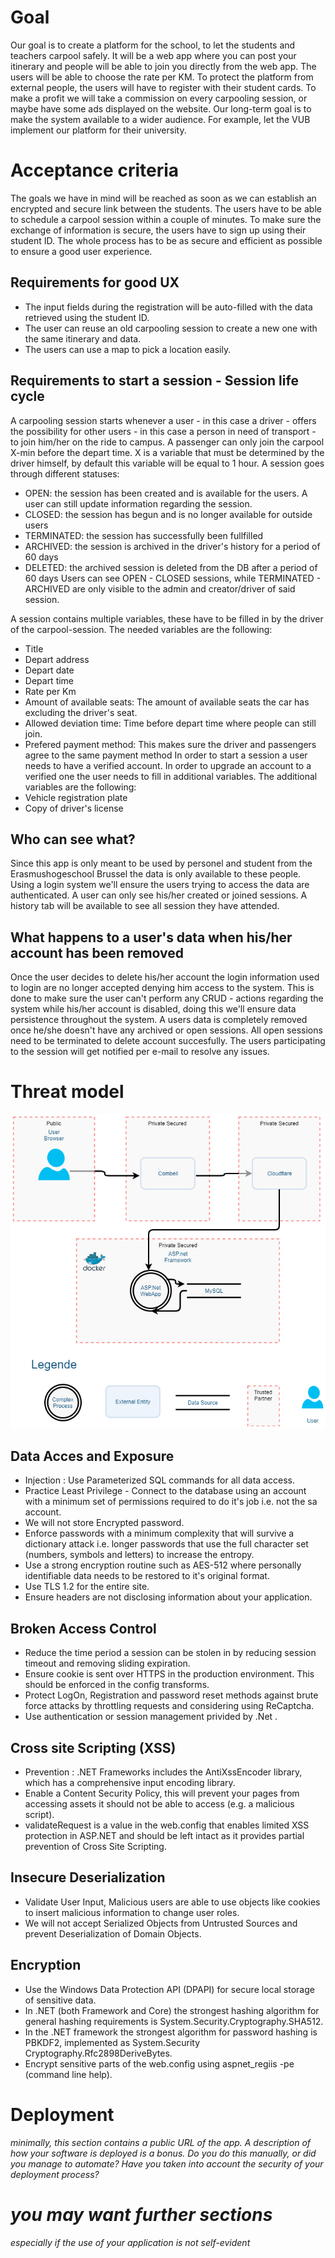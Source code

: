 # Goal
Our goal is to create a platform for the school, to let the students and teachers carpool safely. 
It will be a web app where you can post your itinerary and people will be able to join you directly from the web app.
The users will be able to choose the rate per KM.
To protect the platform from external people, the users will have to register with their student cards.
To make a profit we will take a commission on every carpooling session, or maybe have some ads displayed on the website.
Our long-term goal is to make the system available to a wider audience. For example, let the VUB implement our platform for their university.

# Acceptance criteria
The goals we have in mind will be reached as soon as we can establish an encrypted and secure link between the students. The users have to be able to schedule a carpool session within a couple of minutes. To make sure the exchange of information is secure, the users have to sign up using their student ID. The whole process has to be as secure and efficient as possible to ensure a good user experience.
## Requirements for good UX
- The input fields during the registration will be auto-filled with the data retrieved using the student ID.
- The user can reuse an old carpooling session to create a new one with the same itinerary and data.
- The users can use a map to pick a location easily.
## Requirements to start a session - Session life cycle
A carpooling session starts whenever a user - in this case a driver - offers the possibility for other users - in this case a person in need of transport - to join him/her on the ride to campus. A passenger can only join the carpool X-min before the depart time. X is a variable that must be determined by the driver himself, by default this variable will be equal to 1 hour.
A session goes through different statuses:
- OPEN: the session has been created and is available for the users. A user can still 	update information regarding the session.
- CLOSED: the session has begun and is no longer available for outside users
- TERMINATED: the session has successfully been fullfilled
- ARCHIVED: the session is archived in the driver's history for a period of 60 days
- DELETED: the archived session is deleted from the DB after a period of 60 days
Users can see OPEN - CLOSED sessions, while TERMINATED - ARCHIVED are only visible to the admin and creator/driver of said session.

A session contains multiple variables, these have to be filled in by the driver of the carpool-session. The needed variables are the following:
- Title
- Depart address
- Depart date
- Depart time
- Rate per Km
- Amount of available seats: The amount of available seats the car has excluding the 	driver's seat.
- Allowed deviation time: Time before depart time where people can still join.
- Prefered payment method: This makes sure the driver and passengers agree to the same 	payment method
In order to start a session a user needs to have a verified account. In order to upgrade an account to a verified one the user needs to fill in additional variables. The additional variables are the following:
- Vehicle registration plate
- Copy of driver's license

## Who can see what?
Since this app is only meant to be used by personel and student from the Erasmushogeschool Brussel the data is only available to these people. Using a login system we'll ensure the users trying to access the data are authenticated. A user can only see his/her created or joined sessions. A history tab will be available to see all session they have attended.

## What happens to a user's data when his/her account has been removed
Once the user decides to delete his/her account the login information used to login are no longer accepted denying him access to the system. This is done to make sure the user can't perform any CRUD - actions regarding the system while his/her account is disabled, doing this we'll ensure data persistence throughout the system. 
A users data is completely removed once he/she doesn't have any archived or open sessions. All open sessions need to be terminated to delete account succesfully. The users participating to the session will get notified per e-mail to resolve any issues.

# Threat model

![Threat Model](images/threat_model/Threat_model.png)

## Data Acces and Exposure
- Injection : Use Parameterized SQL commands for all data access.
- Practice Least Privilege - Connect to the database using an account with a minimum set of permissions required to do it's job i.e. not the sa account.
- We will not store Encrypted password. 
- Enforce passwords with a minimum complexity that will survive a dictionary attack i.e. longer passwords that use the full character set (numbers, symbols and letters) to increase the entropy.
- Use a strong encryption routine such as AES-512 where personally identifiable data needs to be restored to it's original format.
- Use TLS 1.2 for the entire site.
- Ensure headers are not disclosing information about your application.

## Broken Access Control
- Reduce the time period a session can be stolen in by reducing session timeout and removing sliding expiration.
- Ensure cookie is sent over HTTPS in the production environment. This should be enforced in the config transforms.
- Protect LogOn, Registration and password reset methods against brute force attacks by throttling requests and considering using ReCaptcha.
- Use authentication or session management privided by .Net .

## Cross site Scripting (XSS)
- Prevention : .NET Frameworks includes the AntiXssEncoder library, which has a comprehensive input encoding library.
- Enable a Content Security Policy, this will prevent your pages from accessing assets it should not be able to access (e.g. a malicious script).
- validateRequest is a value in the web.config that enables limited XSS protection in ASP.NET and should be left intact as it provides partial prevention of Cross Site Scripting.

## Insecure Deserialization
- Validate User Input, Malicious users are able to use objects like cookies to insert malicious information to change user roles.
- We will not accept Serialized Objects from Untrusted Sources and prevent Deserialization of Domain Objects.

## Encryption 
- Use the Windows Data Protection API (DPAPI) for secure local storage of sensitive data.
- In .NET (both Framework and Core) the strongest hashing algorithm for general hashing requirements is System.Security.Cryptography.SHA512.
- In the .NET framework the strongest algorithm for password hashing is PBKDF2, implemented as System.Security Cryptography.Rfc2898DeriveBytes.
- Encrypt sensitive parts of the web.config using aspnet_regiis -pe (command line help).

# Deployment
*minimally, this section contains a public URL of the app. A description of how your software is deployed is a bonus. Do you do this manually, or did you manage to automate? Have you taken into account the security of your deployment process?*
# *you may want further sections*
*especially if the use of your application is not self-evident*
